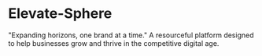 # Elevate-Sphere
"Expanding horizons, one brand at a time." A resourceful platform designed to help businesses grow and thrive in the competitive digital age.
